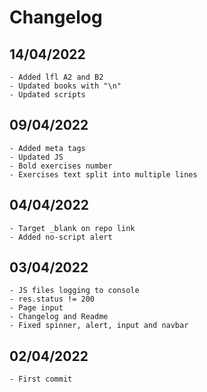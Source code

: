 # Changelog


## 14/04/2022

    - Added lfl A2 and B2
    - Updated books with "\n"
    - Updated scripts

## 09/04/2022

    - Added meta tags
    - Updated JS
    - Bold exercises number
    - Exercises text split into multiple lines

## 04/04/2022

    - Target _blank on repo link
    - Added no-script alert

## 03/04/2022

    - JS files logging to console
    - res.status != 200
    - Page input
    - Changelog and Readme
    - Fixed spinner, alert, input and navbar

## 02/04/2022

    - First commit